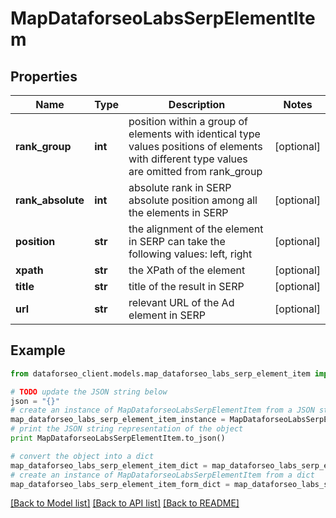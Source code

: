 # MapDataforseoLabsSerpElementItem


## Properties

Name | Type | Description | Notes
------------ | ------------- | ------------- | -------------
**rank_group** | **int** | position within a group of elements with identical type values positions of elements with different type values are omitted from rank_group | [optional] 
**rank_absolute** | **int** | absolute rank in SERP absolute position among all the elements in SERP | [optional] 
**position** | **str** | the alignment of the element in SERP can take the following values: left, right | [optional] 
**xpath** | **str** | the XPath of the element | [optional] 
**title** | **str** | title of the result in SERP | [optional] 
**url** | **str** | relevant URL of the Ad element in SERP | [optional] 

## Example

```python
from dataforseo_client.models.map_dataforseo_labs_serp_element_item import MapDataforseoLabsSerpElementItem

# TODO update the JSON string below
json = "{}"
# create an instance of MapDataforseoLabsSerpElementItem from a JSON string
map_dataforseo_labs_serp_element_item_instance = MapDataforseoLabsSerpElementItem.from_json(json)
# print the JSON string representation of the object
print MapDataforseoLabsSerpElementItem.to_json()

# convert the object into a dict
map_dataforseo_labs_serp_element_item_dict = map_dataforseo_labs_serp_element_item_instance.to_dict()
# create an instance of MapDataforseoLabsSerpElementItem from a dict
map_dataforseo_labs_serp_element_item_form_dict = map_dataforseo_labs_serp_element_item.from_dict(map_dataforseo_labs_serp_element_item_dict)
```
[[Back to Model list]](../README.md#documentation-for-models) [[Back to API list]](../README.md#documentation-for-api-endpoints) [[Back to README]](../README.md)


